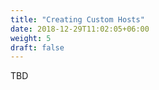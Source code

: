 ```yaml
---
title: "Creating Custom Hosts"
date: 2018-12-29T11:02:05+06:00
weight: 5
draft: false
---
```


TBD

